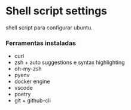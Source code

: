 # Shell script settings
shell script para configurar ubuntu.

### Ferramentas instaladas
- curl
- zsh + auto suggestions e syntax highlighting
- oh-my-zsh
- pyenv
- docker engine
- vscode
- poetry
- git + github-cli
